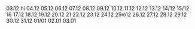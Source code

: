 03.12 hi
04.12
05.12
06.12
07.12
08.12
09.12
10.12
11.12
12.12
13.12
14/12
15/12
16
17.12
18.12
19.12
20.12
21
22.12
23.12
24.12
25ю12
26.12
27.12
28.12
29.12
30.12
31.12
01/01
02.01
03.01
